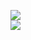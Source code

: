 [![](https://img.shields.io/badge/Made%20With-Github%20Spray-lightgrey.svg?style=for-the-badge&logo=github)](https://github.com/Annihil/github-spray#28810)  
[![](https://i.imgur.com/2DrTn0Z.gif)](https://github.com/Annihil/github-spray)